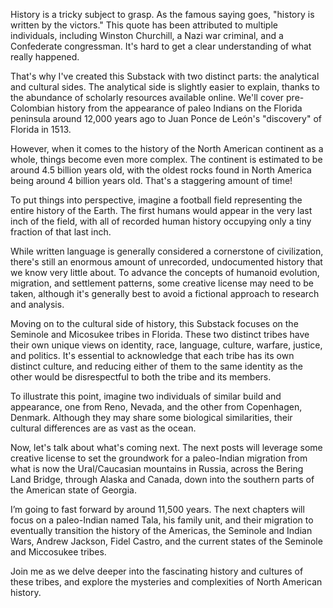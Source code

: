 History is a tricky subject to grasp. As the famous saying goes, "history is written by the victors." This quote has been attributed to multiple individuals, including Winston Churchill, a Nazi war criminal, and a Confederate congressman. It's hard to get a clear understanding of what really happened.

That's why I've created this Substack with two distinct parts: the analytical and cultural sides. The analytical side is slightly easier to explain, thanks to the abundance of scholarly resources available online. We'll cover pre-Colombian history from the appearance of paleo Indians on the Florida peninsula around 12,000 years ago to Juan Ponce de León's "discovery" of Florida in 1513.

However, when it comes to the history of the North American continent as a whole, things become even more complex. The continent is estimated to be around 4.5 billion years old, with the oldest rocks found in North America being around 4 billion years old. That's a staggering amount of time!

To put things into perspective, imagine a football field representing the entire history of the Earth. The first humans would appear in the very last inch of the field, with all of recorded human history occupying only a tiny fraction of that last inch.

While written language is generally considered a cornerstone of civilization, there's still an enormous amount of unrecorded, undocumented history that we know very little about. To advance the concepts of humanoid evolution, migration, and settlement patterns, some creative license may need to be taken, although it's generally best to avoid a fictional approach to research and analysis.

Moving on to the cultural side of history, this Substack focuses on the Seminole and Micosukee tribes in Florida. These two distinct tribes have their own unique views on identity, race, language, culture, warfare, justice, and politics. It's essential to acknowledge that each tribe has its own distinct culture, and reducing either of them to the same identity as the other would be disrespectful to both the tribe and its members.

To illustrate this point, imagine two individuals of similar build and appearance, one from Reno, Nevada, and the other from Copenhagen, Denmark. Although they may share some biological similarities, their cultural differences are as vast as the ocean.

Now, let's talk about what's coming next. The next posts will leverage some creative license to set the groundwork for a paleo-Indian migration from what is now the Ural/Caucasian mountains in Russia, across the Bering Land Bridge, through Alaska and Canada, down into the southern parts of the American state of Georgia.

I’m going to fast forward by around 11,500 years. The next chapters will focus on a paleo-Indian named Tala, his family unit, and their migration to eventually transition the history of the Americas, the Seminole and Indian Wars, Andrew Jackson, Fidel Castro, and the current states of the Seminole and Miccosukee tribes.

Join me as we delve deeper into the fascinating history and cultures of these tribes, and explore the mysteries and complexities of North American history.